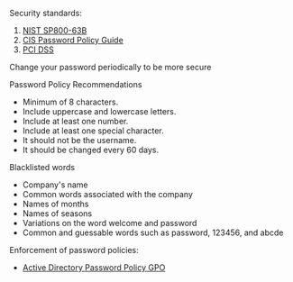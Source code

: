 
Security standards:
1. [NIST SP800-63B](https://nvlpubs.nist.gov/nistpubs/SpecialPublications/NIST.SP.800-63b.pdf)
2. [CIS Password Policy Guide](https://www.cisecurity.org/insights/white-papers/cis-password-policy-guide)
3. [PCI DSS](https://www.pcisecuritystandards.org/document_library?category=pcidss&document=pci_dss)

Change your password periodically to be more secure

Password Policy Recommendations
- Minimum of 8 characters.
- Include uppercase and lowercase letters.
- Include at least one number.
- Include at least one special character.
- It should not be the username.
- It should be changed every 60 days.

Blacklisted words
- Company's name
- Common words associated with the company
- Names of months
- Names of seasons
- Variations on the word welcome and password
- Common and guessable words such as password, 123456, and abcde

Enforcement of password policies:
- [Active Directory Password Policy GPO](https://activedirectorypro.com/how-to-configure-a-domain-password-policy/)

